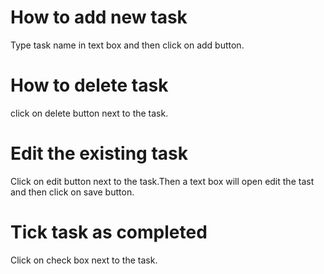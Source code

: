 # How to add new task
Type task name in text box and then click on add button.

# How to delete task
click on delete button next to the task.

# Edit the existing task
Click on edit button next to the task.Then a text box will open edit the tast and then click on save button. 

# Tick task as completed
Click on check box next to the task.   